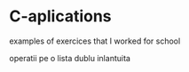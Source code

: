 # C-aplications 

examples of exercices that I worked for school

operatii pe o lista dublu inlantuita
